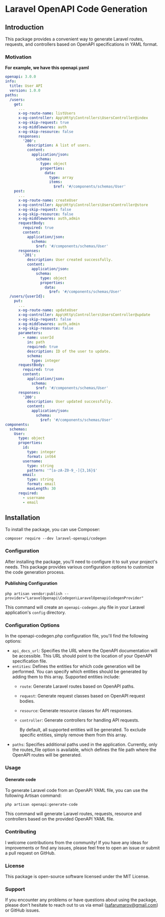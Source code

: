 # Laravel OpenAPI Code Generation

## Introduction
This package provides a convenient way to generate Laravel routes, requests, and controllers based on OpenAPI specifications in YAML format.


### Motivation
**For example, we have this openapi.yaml**
```yaml
openapi: 3.0.0
info:
  title: User API
  version: 1.0.0
paths:
  /users:
    get:
      ...
      x-og-route-name: listUsers
      x-og-controller: App\Http\Controllers\UsersController@index
      x-og-skip-request: true
      x-og-middlewares: auth
      x-og-skip-resource: false
      responses:
        '200':
          description: A list of users.
          content:
            application/json:
              schema:
                type: object
                properties:
                  data:
                    type: array
                    items:
                      $ref: '#/components/schemas/User'
    post:
      ...
      x-og-route-name: createUser
      x-og-controller: App\Http\Controllers\UsersController@store
      x-og-skip-request: false
      x-og-skip-resource: false
      x-og-middlewares: auth,admin
      requestBody:
        required: true
        content:
          application/json:
            schema:
              $ref: '#/components/schemas/User'
      responses:
        '201':
          description: User created successfully.
          content:
            application/json:
              schema:
                type: object
                properties:
                  data:
                    $ref: '#/components/schemas/User'
  /users/{userId}:
    put:
      ...
      x-og-route-name: updateUser
      x-og-controller: App\Http\Controllers\UsersController@update
      x-og-skip-request: false
      x-og-middlewares: auth,admin
      x-og-skip-resource: false
      parameters:
        - name: userId
          in: path
          required: true
          description: ID of the user to update.
          schema:
            type: integer
      requestBody:
        required: true
        content:
          application/json:
            schema:
              $ref: '#/components/schemas/User'
      responses:
        '200':
          description: User updated successfully.
          content:
            application/json:
              schema:
                $ref: '#/components/schemas/User'
components:
  schemas:
    User:
      type: object
      properties:
        id:
          type: integer
          format: int64
        username:
          type: string
          pattern: '^[a-zA-Z0-9_-]{3,16}$'
        email:
          type: string
          format: email
          maxLength: 30
      required:
        - username
        - email
```
## Installation
To install the package, you can use Composer:

```
composer require --dev laravel-openapi/codegen
```

### Configuration
After installing the package, you'll need to configure it to suit your project's needs. This package provides various configuration options to customize the code generation process.

#### Publishing Configuration
```
php artisan vendor:publish --provider="LaravelOpenapi\Codegen\LaravelOpenapiCodegenProvider"
```
This command will create an `openapi-codegen.php` file in your Laravel application's `config` directory.

### Configuration Options

In the openapi-codegen.php configuration file, you'll find the following options:
* `api_docs_url`: Specifies the URL where the OpenAPI documentation will be accessible. This URL should point to the location of your OpenAPI specification file.
* `entities`: Defines the entities for which code generation will be performed. You can specify which entities should be generated by adding them to this array. Supported entities include:
  * `route`: Generate Laravel routes based on OpenAPI paths.
  * `request`: Generate request classes based on OpenAPI request bodies.
  * `resource`: Generate resource classes for API responses.
  * `controller`: Generate controllers for handling API requests.
  
    By default, all supported entities will be generated. 
    To exclude specific entities, simply remove them from this array.
* `paths`: Specifies additional paths used in the application. Currently, only the routes_file option is available, which defines the file path where the OpenAPI routes will be generated.

### Usage
#### Generate code
To generate Laravel code from an OpenAPI YAML file, you can use the following Artisan command:

```
php artisan openapi:generate-code
```

This command will generate Laravel routes, requests, resource and controllers based on the provided OpenAPI YAML file.


### Contributing
I welcome contributions from the community! If you have any ideas for improvements or find any issues, please feel free to open an issue or submit a pull request on GitHub.

### License
This package is open-source software licensed under the MIT License.

### Support
If you encounter any problems or have questions about using the package, please don't hesitate to reach out to us via email (safarumarov@gmail.com) or GitHub issues.
